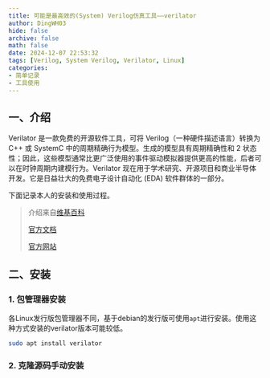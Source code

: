 ```yaml
---
title: 可能是最高效的(System) Verilog仿真工具——verilator
author: DingWH03
hide: false
archive: false
math: false
date: 2024-12-07 22:53:32
tags: [Verilog, System Verilog, Verilator, Linux]
categories:
- 简单记录
- 工具使用
---
```

## 一、介绍

Verilator 是一款免费的开源软件工具，可将 Verilog（一种硬件描述语言）转换为 C++ 或 SystemC 中的周期精确行为模型。生成的模型具有周期精确性和 2 状态性；因此，这些模型通常比更广泛使用的事件驱动模拟器提供更高的性能，后者可以在时钟周期内建模行为。Verilator 现在用于学术研究、开源项目和商业半导体开发。它是日益壮大的免费电子设计自动化 (EDA) 软件群体的一部分。

下面记录本人的安装和使用过程。

> 介绍来自[维基百科](https://en.wikipedia.org/wiki/Verilator)
>
> [官方文档](https://verilator.org/guide/latest/)
>
> [官方网站](https://www.veripool.org/verilator/)

## 二、安装

### 1. 包管理器安装

各Linux发行版包管理器不同，基于debian的发行版可使用`apt`进行安装。使用这种方式安装的verilator版本可能较低。

```bash
sudo apt install verilator
```

### 2. 克隆源码手动安装

